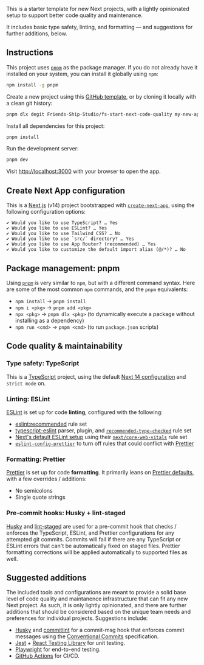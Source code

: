 This is a starter template for new Next projects, with a lightly opinionated setup to support better code quality and maintenance.

It includes basic type safety, linting, and formatting — and suggestions for further additions, below.

## Instructions

This project uses [`pnpm`](https://pnpm.io/) as the package manager. If you do not already have it installed on your system, you can install it globally using `npm`:

```bash
npm install -g pnpm
```

Create a new project using this [GitHub template](https://github.com/Friends-Ship-Studio/fs-start-next-code-quality/generate), or by cloning it locally with a clean git history:

```bash
pnpm dlx degit Friends-Ship-Studio/fs-start-next-code-quality my-new-app
```

Install all dependencies for this project:

```bash
pnpm install
```

Run the development server:

```bash
pnpm dev
```

Visit [http://localhost:3000](http://localhost:3000) with your browser to open the app.

## Create Next App configuration

This is a [Next.js](https://nextjs.org/) (v14) project bootstrapped with [`create-next-app`](https://github.com/vercel/next.js/tree/canary/packages/create-next-app), using the following configuration options:

```
✔ Would you like to use TypeScript? … Yes
✔ Would you like to use ESLint? … Yes
✔ Would you like to use Tailwind CSS? … No
✔ Would you like to use `src/` directory? … Yes
✔ Would you like to use App Router? (recommended) … Yes
✔ Would you like to customize the default import alias (@/*)? … No
```

## Package management: pnpm

Using [`pnpm`](https://pnpm.io/) is very similar to `npm`, but with a different command syntax. Here are some of the most common `npm` commands, and the `pnpm` equivalents:

- `npm install` → `pnpm install`
- `npm i <pkg>` → `pnpm add <pkg>`
- `npx <pkg>` → `pnpm dlx <pkg>` (to dynamically execute a package without installing as a dependency)
- `npm run <cmd>` → `pnpm <cmd>` (to run `package.json` scripts)

## Code quality & maintainability

### Type safety: TypeScript

This is a [TypeScript](https://www.typescriptlang.org/) project, using the default [Next 14 configuration](https://nextjs.org/docs/app/building-your-application/configuring/typescript) and `strict mode` on.

### Linting: ESLint

[ESLint](https://eslint.org/) is set up for code **linting**, configured with the following:

- [eslint:recommended](https://eslint.org/docs/latest/use/configure/configuration-files#using-eslintrecommended) rule set
- [typescript-eslint](https://typescript-eslint.io/) parser, plugin, and [`recommended-type-checked`](https://typescript-eslint.io/linting/typed-linting) rule set
- [Next's default ESLint setup](https://nextjs.org/docs/app/building-your-application/configuring/eslint) using their [`next/core-web-vitals`](https://nextjs.org/docs/app/building-your-application/configuring/eslint#core-web-vitals) rule set
- [`eslint-config-prettier`](https://github.com/prettier/eslint-config-prettier) to turn off rules that could conflict with [Prettier](https://prettier.io/)

### Formatting: Prettier

[Prettier](https://prettier.io/) is set up for code **formatting**. It primarily leans on [Prettier defaults](https://prettier.io/docs/en/options.html), with a few overrides / additions:

- No semicolons
- Single quote strings

### Pre-commit hooks: Husky + lint-staged

[Husky](https://typicode.github.io/husky/#/) and [lint-staged](https://github.com/okonet/lint-staged) are used for a pre-commit hook that checks / enforces the TypeScript, ESLint, and Prettier configurations for any attempted git commits. Commits will fail if there are any TypeScript or ESLint errors that can't be automatically fixed on staged files. Prettier formatting corrections will be applied automatically to supported files as well.

## Suggested additions

The included tools and configurations are meant to provide a solid base level of code quality and maintanence infrastructure that can fit any new Next project. As such, it is only lightly opinionated, and there are further additions that should be considered based on the unique team needs and preferences for individual projects. Suggestions include:

- [Husky](https://typicode.github.io/husky/#/) and [commitlint](https://commitlint.js.org/#/) for a commit-msg hook that enforces commit messages using the [Conventional Commits](https://www.conventionalcommits.org/en/v1.0.0/) specification.
- [Jest](https://jestjs.io/) + [React Testing Library](https://testing-library.com/docs/react-testing-library/intro) for unit testing.
- [Playwright](https://playwright.dev/) for end-to-end testing.
- [GitHub Actions](https://docs.github.com/en/actions) for CI/CD.
